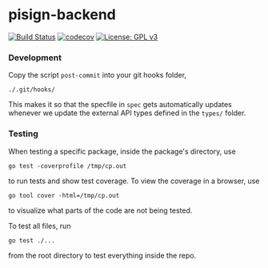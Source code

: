 # pisign-backend
[![Build Status](https://travis-ci.org/pisign/pisign-backend.svg?branch=master)](https://travis-ci.org/pisign/pisign-backend)
[![codecov](https://codecov.io/gh/pisign/pisign-backend/branch/master/graph/badge.svg)](https://codecov.io/gh/pisign/pisign-backend)
[![License: GPL v3](https://img.shields.io/badge/License-GPLv3-blue.svg)](https://www.gnu.org/licenses/gpl-3.0)

### Development

Copy the script `post-commit` into your git hooks folder, 

`./.git/hooks/`

This makes it so that the specfile in `spec` gets automatically updates whenever we update the 
external API types defined in the `types/` folder.

### Testing 

When testing a specific package, inside the package's directory, use 

`go test -coverprofile /tmp/cp.out`

to run tests and show test coverage. To view the coverage in a browser, use 

`go tool cover -html=/tmp/cp.out` 

to visualize what parts of the code are not being tested.

To test all files, run 

`go test ./...`

from the root directory to test everything inside the repo. 
